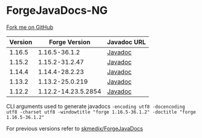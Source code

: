 # ForgeJavaDocs-NG
[Fork me on GitHub](https://github.com/Nekoyue/ForgeJavaDocs-NG)

| Version | Forge Version       | Javadoc URL |
| ------- | ------------------- | ----------- |
| 1.16.5  | 1.16.5-36.1.2      | [Javadoc](https://nekoyue.github.io/ForgeJavaDocs-NG/javadoc/1.16.5/)   |
| 1.15.2  | 1.15.2-31.2.47      | [Javadoc](https://nekoyue.github.io/ForgeJavaDocs-NG/javadoc/1.15.2/) |
| 1.14.4  | 1.14.4-28.2.23      | [Javadoc](https://nekoyue.github.io/ForgeJavaDocs-NG/javadoc/1.14.4/) |
| 1.13.2  | 1.13.2-25.0.219     | [Javadoc](https://nekoyue.github.io/ForgeJavaDocs-NG/javadoc/1.13.2/) |
| 1.12.2  | 1.12.2-14.23.5.2854 | [Javadoc](https://nekoyue.github.io/ForgeJavaDocs-NG/javadoc/1.12.2/) |

CLI arguments used to generate javadocs `-encoding utf8 -docencoding utf8 -charset utf8 -windowtitle "forge 1.16.5-36.1.2" -doctitle "forge 1.16.5-36.1.2"`

For previous versions refer to [skmedix/ForgeJavaDocs](https://skmedix.github.io/ForgeJavaDocs/)
